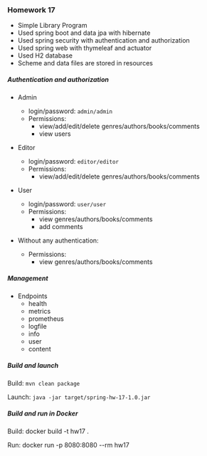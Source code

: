 ### Homework 17

- Simple Library Program
- Used spring boot and data jpa with hibernate
- Used spring security with authentication and authorization
- Used spring web with thymeleaf and actuator
- Used H2 database
- Scheme and data files are stored in resources

##### Authentication and authorization

- Admin
  - login/password: `admin/admin`
  - Permissions:
    - view/add/edit/delete genres/authors/books/comments
    - view users

- Editor
  - login/password: `editor/editor`
  - Permissions:
    - view/add/edit/delete genres/authors/books/comments

- User
  - login/password: `user/user`
  - Permissions:
    - view genres/authors/books/comments
    - add comments

- Without any authentication:
  - Permissions:
    - view genres/authors/books/comments

##### Management

- Endpoints
  - health
  - metrics
  - prometheus
  - logfile
  - info
  - user
  - content

##### Build and launch

Build: `mvn clean package`

Launch: `java -jar target/spring-hw-17-1.0.jar`

##### Build and run in Docker

Build: docker build -t hw17 .

Run: docker run -p 8080:8080 --rm hw17
